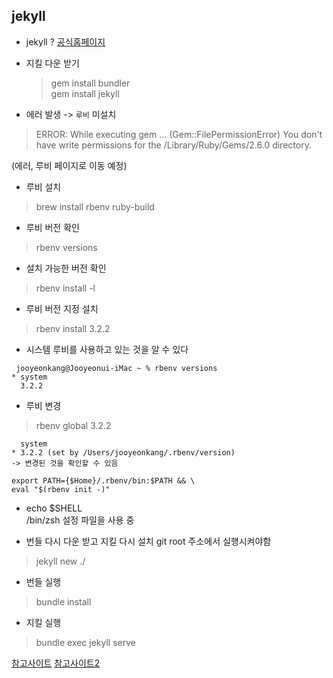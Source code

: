 ## jekyll

* jekyll ?
[공식홈페이지](https://jekyllrb-ko.github.io/)

* 지킬 다운 받기
    > gem install bundler  
    gem install jekyll

* 에러 발생 -> `루비` 미설치 
>ERROR:  While executing gem ... (Gem::FilePermissionError)
    You don't have write permissions for the /Library/Ruby/Gems/2.6.0 directory.  

(에러, 루비 페이지로 이동 예정)

* 루비 설치
> brew install rbenv ruby-build

* 루비 버전 확인
> rbenv versions

* 설치 가능한 버전 확인
> rbenv install -l

* 루비 버전 지정 설치
> rbenv install 3.2.2

* 시스템 루비를 사용하고 있는 것을 알 수 있다 
```
 jooyeonkang@Jooyeonui-iMac ~ % rbenv versions     
* system
  3.2.2
```

* 루비 변경
> rbenv global 3.2.2
```jooyeonkang@Jooyeonui-iMac ~ % rbenv versions     
  system
* 3.2.2 (set by /Users/jooyeonkang/.rbenv/version)
-> 변경된 것을 확인할 수 있음
```

```vim
export PATH={$Home}/.rbenv/bin:$PATH && \
eval "$(rbenv init -)"
```

* echo $SHELL  
/bin/zsh 설정 파일을 사용 중

* 번들 다시 다운 받고 지킬 다시 설치
git root 주소에서 실행시켜야함  
> jekyll new ./

* 번들 실행
> bundle install  


* 지킬 실행
> bundle exec jekyll serve



[참고사이트](https://blog.chulgil.me/how-to-make-blog-using-github/)
[참고사이트2](https://supermemi.tistory.com/entry/%EB%82%98%EB%A7%8C%EC%9D%98-%EB%B8%94%EB%A1%9C%EA%B7%B8-%EB%A7%8C%EB%93%A4%EA%B8%B0-Git-hub-blog-GitHubio)
